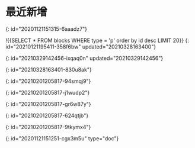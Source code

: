 # 最近新增
{: id="20201121151315-6aaadz7"}

!{{SELECT * FROM blocks WHERE type = 'p' order by id desc LIMIT 20}}
{: id="20210121195411-358f6bw" updated="20210328163400"}

{: id="20210329142456-ixqaq0n" updated="20210329142456"}

{: id="20210328163401-830u8ak"}

{: id="20210201205817-94smqj9"}

{: id="20210201205817-j1wudp2"}

{: id="20210201205817-gr6w87y"}

{: id="20210201205817-624qtjb"}

{: id="20210201205817-9tkymx4"}


{: id="20201121151251-cgx3m5u" type="doc"}
